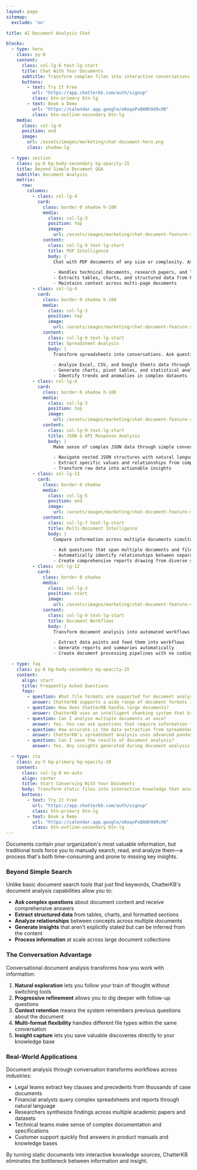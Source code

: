 ```yaml
---
layout: page
sitemap:
  exclude: 'no'

title: AI Document Analysis Chat

blocks:
  - type: hero
    class: py-6
    content:
      class: col-lg-6 text-lg-start
      title: Chat With Your Documents
      subtitle: Transform complex files into interactive conversations. Get insights, analyze data, and extract information from any document through natural dialogue.
      buttons:
        - text: Try It Free
          url: "https://app.chatterkb.com/auth/signup"
          class: btn-primary btn-lg
        - text: Book a Demo
          url: "https://calendar.app.google/oKoqxPxBANh9d9cH9"
          class: btn-outline-secondary btn-lg
    media:
      class: col-lg-6
      position: end
      image:
        url: /assets/images/marketing/chat-document-hero.png
        class: shadow-lg

  - type: section
    class: py-6 bg-body-secondary bg-opacity-25
    title: Beyond Simple Document Q&A
    subtitle: Document Analysis
    matrix:
      row:
        columns:
          - class: col-lg-4
            card:
              class: border-0 shadow h-100
              media:
                class: col-lg-3
                position: top
                image:
                  url: /assets/images/marketing/chat-document-feature-step-1.png
              content:
                class: col-lg-9 text-lg-start
                title: PDF Intelligence
                body: |
                  Chat with PDF documents of any size or complexity. Ask questions, extract information, and get summaries without manual reading.

                  - Handles technical documents, research papers, and lengthy reports
                  - Extracts tables, charts, and structured data from PDFs
                  - Maintains context across multi-page documents
          - class: col-lg-4
            card:
              class: border-0 shadow h-100
              media:
                class: col-lg-3
                position: top
                image:
                  url: /assets/images/marketing/chat-document-feature-step-2.png
              content:
                class: col-lg-9 text-lg-start
                title: Spreadsheet Analysis
                body: |
                  Transform spreadsheets into conversations. Ask questions about your data and get instant insights without writing formulas.

                  - Analyze Excel, CSV, and Google Sheets data through natural language
                  - Generate charts, pivot tables, and statistical analysis on demand
                  - Identify trends and anomalies in complex datasets
          - class: col-lg-4
            card:
              class: border-0 shadow h-100
              media:
                class: col-lg-3
                position: top
                image:
                  url: /assets/images/marketing/chat-document-feature-step-3.png
              content:
                class: col-lg-9 text-lg-start
                title: JSON & API Response Analysis
                body: |
                  Make sense of complex JSON data through simple conversation. Perfect for API responses, configuration files, and data exports.

                  - Navigate nested JSON structures with natural language
                  - Extract specific values and relationships from complex objects
                  - Transform raw data into actionable insights
          - class: col-lg-12
            card:
              class: border-0 shadow
              media:
                class: col-lg-5
                position: end
                image:
                  url: /assets/images/marketing/chat-document-feature-step-4.png
              content:
                class: col-lg-7 text-lg-start
                title: Multi-Document Intelligence
                body: |
                  Compare information across multiple documents simultaneously. Identify connections and contradictions without manual cross-referencing.

                  - Ask questions that span multiple documents and file types
                  - Automatically identify relationships between separate files
                  - Create comprehensive reports drawing from diverse sources
          - class: col-lg-12
            card:
              class: border-0 shadow
              media:
                class: col-lg-3
                position: start
                image:
                  url: /assets/images/marketing/chat-document-feature-step-5.png
              content:
                class: col-lg-9 text-lg-start
                title: Document Workflows
                body: |
                  Transform document analysis into automated workflows. Extract information, process it, and take action—all from a single conversation.

                  - Extract data points and feed them into workflows
                  - Generate reports and summaries automatically
                  - Create document processing pipelines with no coding

  - type: faq
    class: py-6 bg-body-secondary bg-opacity-25
    content:
      align: start
      title: Frequently Asked Questions
      faqs:
        - question: What file formats are supported for document analysis?
          answer: ChatterKB supports a wide range of document formats including PDFs, Word documents, Excel spreadsheets, CSV files, PowerPoint presentations, JSON files, and plain text. Our system processes each format appropriately to extract both content and structure, allowing for meaningful conversations about your documents.
        - question: How does ChatterKB handle large documents?
          answer: ChatterKB uses an intelligent chunking system that breaks large documents into manageable sections while maintaining context across the entire document. This lets you have conversations about documents of any size—from single-page memos to thousand-page technical manuals—without losing important context or relationships.
        - question: Can I analyze multiple documents at once?
          answer: Yes. You can ask questions that require information from several different files, compare content across documents, or create comprehensive analyses that draw from diverse sources—all within a single conversation.
        - question: How accurate is the data extraction from spreadsheets?
          answer: ChatterKB's spreadsheet analysis uses advanced pandas and Python processing to ensure high accuracy when extracting and analyzing tabular data. It handles complex formulas, pivot tables, and statistical analysis with precision while offering the convenience of natural language interaction.
        - question: Can I save the results of document analysis?
          answer: Yes. Any insights generated during document analysis conversations can be saved to your knowledge base with a single click using the Save to KB feature, transforming temporary analysis into permanent, searchable knowledge.

  - type: cta
    class: py-5 bg-primary bg-opacity-10
    content:
      class: col-lg-8 mx-auto
      align: center
      title: Start Conversing With Your Documents
      body: Transform static files into interactive knowledge that answers your questions.
      buttons:
        - text: Try It Free
          url: "https://app.chatterkb.com/auth/signup"
          class: btn-primary btn-lg
        - text: Book a Demo
          url: "https://calendar.app.google/oKoqxPxBANh9d9cH9"
          class: btn-outline-secondary btn-lg
---
```


Documents contain your organization's most valuable information, but traditional tools force you to manually search, read, and analyze them—a process that's both time-consuming and prone to missing key insights.

### Beyond Simple Search

Unlike basic document search tools that just find keywords, ChatterKB's document analysis capabilities allow you to:

- **Ask complex questions** about document content and receive comprehensive answers
- **Extract structured data** from tables, charts, and formatted sections
- **Analyze relationships** between concepts across multiple documents
- **Generate insights** that aren't explicitly stated but can be inferred from the content
- **Process information** at scale across large document collections

### The Conversation Advantage

Conversational document analysis transforms how you work with information:

1. **Natural exploration** lets you follow your train of thought without switching tools
2. **Progressive refinement** allows you to dig deeper with follow-up questions
3. **Context retention** means the system remembers previous questions about the document
4. **Multi-format flexibility** handles different file types within the same conversation
5. **Insight capture** lets you save valuable discoveries directly to your knowledge base

### Real-World Applications

Document analysis through conversation transforms workflows across industries:

- Legal teams extract key clauses and precedents from thousands of case documents
- Financial analysts query complex spreadsheets and reports through natural language
- Researchers synthesize findings across multiple academic papers and datasets
- Technical teams make sense of complex documentation and specifications
- Customer support quickly find answers in product manuals and knowledge bases

By turning static documents into interactive knowledge sources, ChatterKB eliminates the bottleneck between information and insight.
